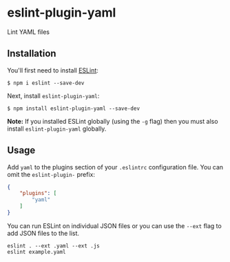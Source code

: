# eslint-plugin-yaml

Lint YAML files

## Installation

You'll first need to install [ESLint](http://eslint.org):

```
$ npm i eslint --save-dev
```

Next, install `eslint-plugin-yaml`:

```
$ npm install eslint-plugin-yaml --save-dev
```

**Note:** If you installed ESLint globally (using the `-g` flag) then you must also install `eslint-plugin-yaml` globally.

## Usage

Add `yaml` to the plugins section of your `.eslintrc` configuration file. You can omit the `eslint-plugin-` prefix:

```json
{
    "plugins": [
        "yaml"
    ]
}
```

You can run ESLint on individual JSON files or you can use the `--ext` flag to add JSON files to the list.

```
eslint . --ext .yaml --ext .js
eslint example.yaml
```
